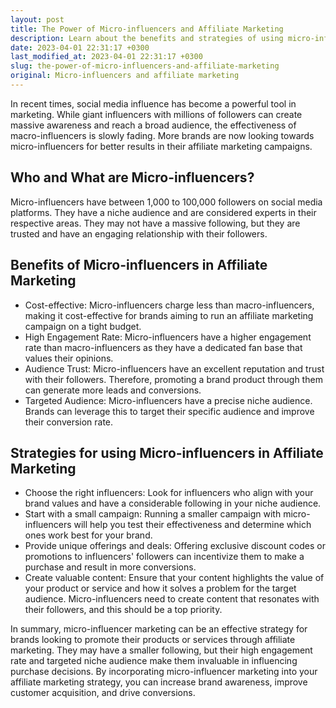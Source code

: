 ```yaml
---
layout: post
title: The Power of Micro-influencers and Affiliate Marketing
description: Learn about the benefits and strategies of using micro-influencers in affiliate marketing for your business.
date: 2023-04-01 22:31:17 +0300
last_modified_at: 2023-04-01 22:31:17 +0300
slug: the-power-of-micro-influencers-and-affiliate-marketing
original: Micro-influencers and affiliate marketing
---
```

In recent times, social media influence has become a powerful tool in marketing. While giant influencers with millions of followers can create massive awareness and reach a broad audience, the effectiveness of macro-influencers is slowly fading. More brands are now looking towards micro-influencers for better results in their affiliate marketing campaigns. 

## Who and What are Micro-influencers?

Micro-influencers have between 1,000 to 100,000 followers on social media platforms. They have a niche audience and are considered experts in their respective areas. They may not have a massive following, but they are trusted and have an engaging relationship with their followers. 

## Benefits of Micro-influencers in Affiliate Marketing

- Cost-effective: Micro-influencers charge less than macro-influencers, making it cost-effective for brands aiming to run an affiliate marketing campaign on a tight budget.
- High Engagement Rate: Micro-influencers have a higher engagement rate than macro-influencers as they have a dedicated fan base that values their opinions.
- Audience Trust: Micro-influencers have an excellent reputation and trust with their followers. Therefore, promoting a brand product through them can generate more leads and conversions.
- Targeted Audience: Micro-influencers have a precise niche audience. Brands can leverage this to target their specific audience and improve their conversion rate.

## Strategies for using Micro-influencers in Affiliate Marketing

- Choose the right influencers: Look for influencers who align with your brand values and have a considerable following in your niche audience.
- Start with a small campaign: Running a smaller campaign with micro-influencers will help you test their effectiveness and determine which ones work best for your brand.
- Provide unique offerings and deals: Offering exclusive discount codes or promotions to influencers' followers can incentivize them to make a purchase and result in more conversions.
- Create valuable content: Ensure that your content highlights the value of your product or service and how it solves a problem for the target audience. Micro-influencers need to create content that resonates with their followers, and this should be a top priority.

In summary, micro-influencer marketing can be an effective strategy for brands looking to promote their products or services through affiliate marketing. They may have a smaller following, but their high engagement rate and targeted niche audience make them invaluable in influencing purchase decisions. By incorporating micro-influencer marketing into your affiliate marketing strategy, you can increase brand awareness, improve customer acquisition, and drive conversions.